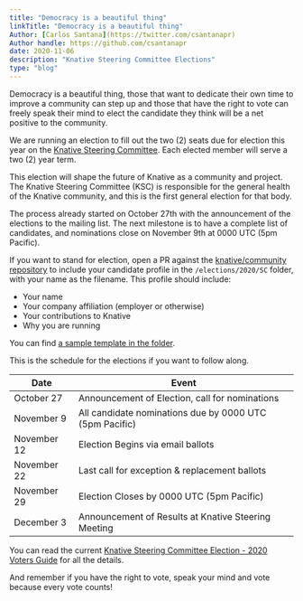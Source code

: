 ```yaml
---
title: "Democracy is a beautiful thing"
linkTitle: "Democracy is a beautiful thing"
Author: [Carlos Santana](https://twitter.com/csantanapr)
Author handle: https://github.com/csantanapr
date: 2020-11-06
description: "Knative Steering Committee Elections"
type: "blog"
---
```


Democracy is a beautiful thing, those that want to dedicate their own time to improve a community can step up and those that have the right to vote can freely speak their mind to elect the candidate they think will be a net positive to the community.

We are running an election to fill out the two (2) seats due for election
this year on the [Knative Steering Committee](https://knative.dev/community/contributing/steering-committee/). Each elected member will serve
a two (2) year term.

This election will shape the future of Knative as a community and project.
The Knative Steering Committee (KSC) is
responsible for the general health of the Knative community, and this is the first general election for that body.

The process already started on October 27th with the announcement of the elections to the mailing list. The next milestone is to have a complete list of candidates, and nominations close on November 9th at 0000 UTC (5pm Pacific).

If you want to stand for election, open a PR against the
[knative/community repository](https://github.com/knative/community) to include
your candidate profile in the `/elections/2020/SC` folder, with your name as the
filename.  This profile should include:

* Your name
* Your company affiliation (employer or otherwise)
* Your contributions to Knative
* Why you are running

You can find [a sample template in the folder](https://github.com/knative/community/blob/master/elections/2020/SC/candidate-template.md).


This is the schedule for the elections if you want to follow along.


| Date         | Event                    |
| ------------ | ------------------------ |
| October 27   | Announcement of Election, call for nominations |
| November 9   | All candidate nominations due by 0000 UTC (5pm Pacific) |
| November 12  | Election Begins via email ballots |
| November 22  | Last call for exception & replacement ballots |
| November 29  | Election Closes by 0000 UTC (5pm Pacific) |
| December 3   | Announcement of Results at Knative Steering Meeting |


You can read the current [Knative Steering Committee Election - 2020 Voters Guide](https://github.com/knative/community/blob/master/elections/2020/SC/README.md) for all the details.

And remember if you have the right to vote, speak your mind and vote because every vote counts!
